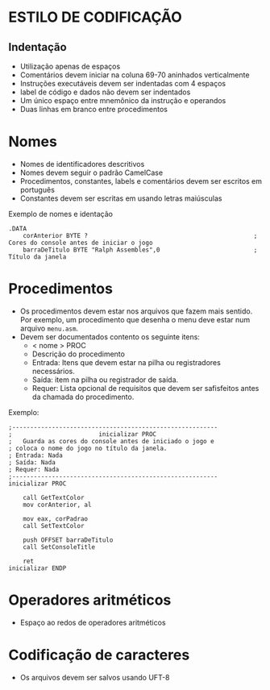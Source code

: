 # ESTILO DE CODIFICAÇÃO

## Indentação
* Utilização apenas de espaços
* Comentários devem iniciar na coluna 69-70 aninhados verticalmente
* Instruções executáveis devem ser indentadas com 4 espaços
* label de código e dados não devem ser indentados
* Um único espaço entre mnemônico da instrução e operandos
* Duas linhas em branco entre procedimentos

# Nomes
* Nomes de identificadores descritivos
* Nomes devem seguir o padrão CamelCase
* Procedimentos, constantes, labels e comentários devem ser escritos em português
* Constantes devem ser escritas em usando 
letras maiúsculas



Exemplo de nomes e identação
```
.DATA
    corAnterior BYTE ?                                              ; Cores do console antes de iniciar o jogo
    barraDeTitulo BYTE "Ralph Assembles",0                          ; Título da janela
```

# Procedimentos
* Os procedimentos devem estar nos arquivos que fazem mais sentido. Por exemplo, um procedimento que desenha o menu deve estar num arquivo `menu.asm`.
* Devem ser documentados contento os seguinte itens:
    * < nome > PROC
    * Descrição do procedimento
    * Entrada: Itens que devem estar na pilha ou registradores necessários.
    * Saída: item na pilha ou registrador de saída.
    * Requer: Lista opcional de requisitos que devem ser safisfeitos antes da chamada do procedimento.

Exemplo:
```
;---------------------------------------------------------
;                        inicializar PROC
;   Guarda as cores do console antes de iniciado o jogo e
; coloca o nome do jogo no título da janela.
; Entrada: Nada
; Saída: Nada
; Requer: Nada
;---------------------------------------------------------
inicializar PROC

    call GetTextColor
    mov corAnterior, al

    mov eax, corPadrao
    call SetTextColor
    
    push OFFSET barraDeTitulo
    call SetConsoleTitle

    ret
inicializar ENDP
```

# Operadores aritméticos
* Espaço ao redos de operadores aritméticos

# Codificação de caracteres
* Os arquivos devem ser salvos usando UFT-8